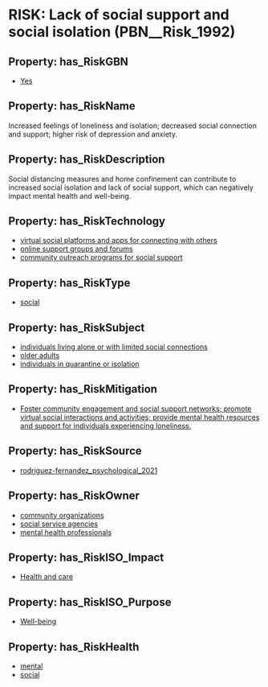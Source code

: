 # RISK: __Lack of social support and social isolation__ (PBN__Risk_1992)

## Property: has_RiskGBN

* [Yes](PBN__RiskGBN_1)

## Property: has_RiskName

Increased feelings of loneliness and isolation; decreased social connection and support; higher risk of depression and anxiety.

## Property: has_RiskDescription

Social distancing measures and home confinement can contribute to increased social isolation and lack of social support, which can negatively impact mental health and well-being.

## Property: has_RiskTechnology

* [virtual social platforms and apps for connecting with others](PBN__Technology_1443)
* [online support groups and forums](PBN__Technology_1444)
* [community outreach programs for social support](PBN__Technology_1445)

## Property: has_RiskType

* [social](PBN__RiskType_2)

## Property: has_RiskSubject

* [individuals living alone or with limited social connections](PBN__Stakeholder_1343)
* [older adults](PBN__Stakeholder_461)
* [individuals in quarantine or isolation](PBN__Stakeholder_1285)

## Property: has_RiskMitigation

* [Foster community engagement and social support networks; promote virtual social interactions and activities; provide mental health resources and support for individuals experiencing loneliness.](PBN__RiskMitigation_2607)

## Property: has_RiskSource

* [rodriguez-fernandez_psychological_2021](PBN__Article_126)

## Property: has_RiskOwner

* [community organizations](PBN__Stakeholder_150)
* [social service agencies](PBN__Stakeholder_1344)
* [mental health professionals](PBN__Stakeholder_368)

## Property: has_RiskISO_Impact

* [Health and care](PBN__RiskISO_Purpose_0)

## Property: has_RiskISO_Purpose

* [Well-being](PBN__RiskISO_Impact_1)

## Property: has_RiskHealth

* [mental](PBN__RiskHealth_1)
* [social](PBN__RiskHealth_4)

